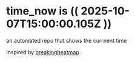 # time_now is (( 2025-10-07T15:00:00.105Z ))

an automated repo that shows the currnent time

inspired by [breakingheatmap](https://github.com/breakingheatmap/breakingheatmap)